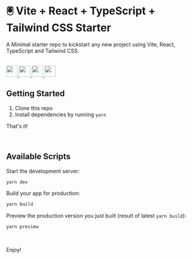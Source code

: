 # 🖲️ Vite + React + TypeScript + Tailwind CSS Starter

A Minimal starter repo to kickstart any new project using Vite, React, TypeScript and Tailwind CSS.

<br />

<a href="https://vitejs.dev/">
  <img src="https://upload.wikimedia.org/wikipedia/commons/f/f1/Vitejs-logo.svg" width="30" height="30" />
</a>
<a href="https://react.dev/">
  <img src="https://upload.wikimedia.org/wikipedia/commons/a/a7/React-icon.svg" width="30" height="30" />
</a>
<a href="https://www.typescriptlang.org/">
  <img src="https://upload.wikimedia.org/wikipedia/commons/4/4c/Typescript_logo_2020.svg" width="30" height="30" />
</a>
<a href="https://tailwindcss.com/">
  <img src="https://upload.wikimedia.org/wikipedia/commons/d/d5/Tailwind_CSS_Logo.svg" width="30" height="30" />
</a>

<br />

## Getting Started
1. Clone this repo
2. Install dependencies by running `yarn`

That's it!

<br />

## Available Scripts

Start the development server:
```bash
yarn dev
```

Build your app for production:
```bash
yarn build
```

Preview the production version you just built (result of latest `yarn build`):
```bash
yarn preview
```

<br />

Enjoy!